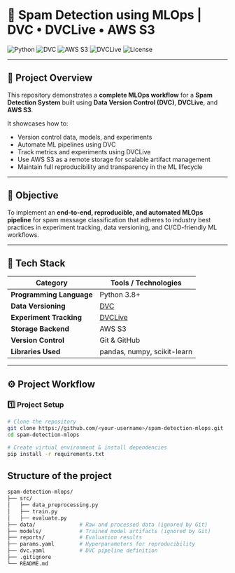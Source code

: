 # 🚀 Spam Detection using MLOps | DVC • DVCLive • AWS S3

![Python](https://img.shields.io/badge/Python-3.8%2B-blue)
![DVC](https://img.shields.io/badge/DVC-Data%20Version%20Control-purple)
![AWS S3](https://img.shields.io/badge/Storage-AWS%20S3-orange)
![DVCLive](https://img.shields.io/badge/Tracking-DVCLive-yellowgreen)
![License](https://img.shields.io/badge/License-MIT-green)

---

## 🧩 Project Overview

This repository demonstrates a **complete MLOps workflow** for a **Spam Detection System** built using **Data Version Control (DVC)**, **DVCLive**, and **AWS S3**.

It showcases how to:
- Version control data, models, and experiments
- Automate ML pipelines using DVC
- Track metrics and experiments using DVCLive
- Use AWS S3 as a remote storage for scalable artifact management
- Maintain full reproducibility and transparency in the ML lifecycle

---

## 🧠 Objective

To implement an **end-to-end, reproducible, and automated MLOps pipeline** for spam message classification that adheres to industry best practices in experiment tracking, data versioning, and CI/CD-friendly ML workflows.

---

## 🧰 Tech Stack

| Category | Tools / Technologies |
|-----------|----------------------|
| **Programming Language** | Python 3.8+ |
| **Data Versioning** | [DVC](https://dvc.org/) |
| **Experiment Tracking** | [DVCLive](https://dvc.org/doc/dvclive) |
| **Storage Backend** | AWS S3 |
| **Version Control** | Git & GitHub |
| **Libraries Used** | pandas, numpy, scikit-learn |

---

## ⚙️ Project Workflow

### **1️⃣ Project Setup**
```bash
# Clone the repository
git clone https://github.com/<your-username>/spam-detection-mlops.git
cd spam-detection-mlops

# Create virtual environment & install dependencies
pip install -r requirements.txt
```

## Structure of the project

```bash
spam-detection-mlops/
├── src/
│   ├── data_preprocessing.py
│   ├── train.py
│   ├── evaluate.py
├── data/              # Raw and processed data (ignored by Git)
├── models/            # Trained model artifacts (ignored by Git)
├── reports/           # Evaluation results
├── params.yaml        # Hyperparameters for reproducibility
├── dvc.yaml           # DVC pipeline definition
├── .gitignore
└── README.md
```